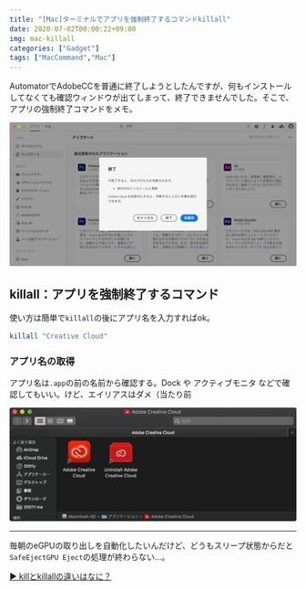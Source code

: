```yaml
---
title: "[Mac]ターミナルでアプリを強制終了するコマンドkillall"
date: 2020-07-02T00:00:22+09:00
img: mac-killall
categories: ["Gadget"]
tags: ["MacCommand","Mac"]
---
```


AutomatorでAdobeCCを普通に終了しようとしたんですが、何もインストールしてなくても確認ウィンドウが出てしまって、終了できませんでした。そこで、アプリの強制終了コマンドをメモ。

![](../../../images/mac-killall-1.jpg)

## killall：アプリを強制終了するコマンド

使い方は簡単で`killall`の後にアプリ名を入力すればok。

```sh
killall "Creative Cloud"
```

### アプリ名の取得

アプリ名は`.app`の前の名前から確認する。Dock や アクティブモニタ などで確認してもいい。けど、エイリアスはダメ（当たり前

![アプリケーションフォルダのAdobeCCはエイリアス](../../../images/mac-killall-2.jpg)

***

毎朝のeGPUの取り出しを自動化したいんだけど、どうもスリープ状態からだと`SafeEjectGPU Eject`の処理が終わらない...。

[▶︎ killとkillallの違いはなに？](https://www.itmedia.co.jp/help/tips/linux/l0399.html)

